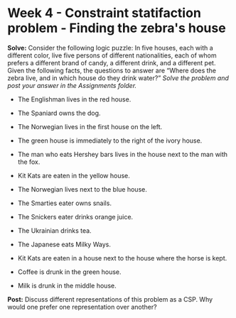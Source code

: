 # Week 4 - Constraint statifaction problem - Finding the zebra's house

**Solve:** Consider the following logic puzzle: In five houses, each with a different color, live five persons of different nationalities, each of whom prefers a different brand of candy, a different drink, and a different pet. Given the following facts, the questions to answer are “Where does the zebra live, and in which house do they drink water?”  _Solve the problem and post your answer in the Assignments folder._

- The Englishman lives in the red house.

- The Spaniard owns the dog.

- The Norwegian lives in the first house on the left.

- The green house is immediately to the right of the ivory house.

- The man who eats Hershey bars lives in the house next to the man with the fox.

- Kit Kats are eaten in the yellow house.

- The Norwegian lives next to the blue house.

- The Smarties eater owns snails.

- The Snickers eater drinks orange juice.

- The Ukrainian drinks tea.

- The Japanese eats Milky Ways.

- Kit Kats are eaten in a house next to the house where the horse is kept.

- Coffee is drunk in the green house.

- Milk is drunk in the middle house.

**Post:** Discuss different representations of this problem as a CSP. Why would one prefer one representation over another?